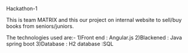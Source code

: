Hackathon-1

This is team MATRIX and this our project on internal website to sell/buy books from seniors/juniors.

The technologies used are:-
1)Front end : Angular.js
2)Blackened : Java spring boot 
3)Database : H2 database :SQL
